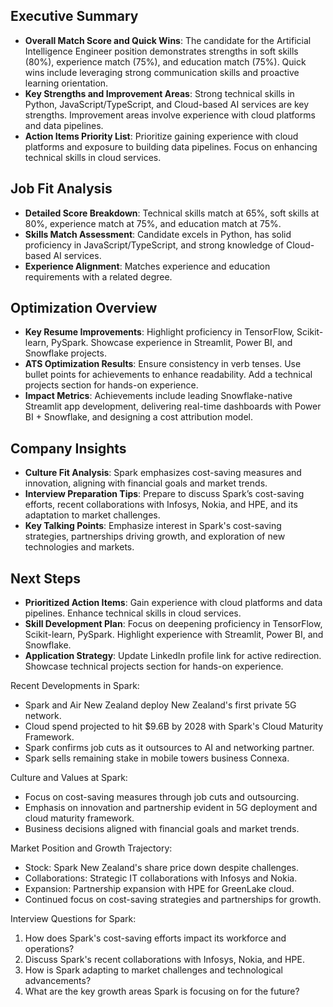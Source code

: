 ## Executive Summary
- **Overall Match Score and Quick Wins**: The candidate for the Artificial Intelligence Engineer position demonstrates strengths in soft skills (80%), experience match (75%), and education match (75%). Quick wins include leveraging strong communication skills and proactive learning orientation.
- **Key Strengths and Improvement Areas**: Strong technical skills in Python, JavaScript/TypeScript, and Cloud-based AI services are key strengths. Improvement areas involve experience with cloud platforms and data pipelines.
- **Action Items Priority List**: Prioritize gaining experience with cloud platforms and exposure to building data pipelines. Focus on enhancing technical skills in cloud services.

## Job Fit Analysis
- **Detailed Score Breakdown**: Technical skills match at 65%, soft skills at 80%, experience match at 75%, and education match at 75%.
- **Skills Match Assessment**: Candidate excels in Python, has solid proficiency in JavaScript/TypeScript, and strong knowledge of Cloud-based AI services.
- **Experience Alignment**: Matches experience and education requirements with a related degree.

## Optimization Overview
- **Key Resume Improvements**: Highlight proficiency in TensorFlow, Scikit-learn, PySpark. Showcase experience in Streamlit, Power BI, and Snowflake projects.
- **ATS Optimization Results**: Ensure consistency in verb tenses. Use bullet points for achievements to enhance readability. Add a technical projects section for hands-on experience.
- **Impact Metrics**: Achievements include leading Snowflake-native Streamlit app development, delivering real-time dashboards with Power BI + Snowflake, and designing a cost attribution model.

## Company Insights
- **Culture Fit Analysis**: Spark emphasizes cost-saving measures and innovation, aligning with financial goals and market trends.
- **Interview Preparation Tips**: Prepare to discuss Spark’s cost-saving efforts, recent collaborations with Infosys, Nokia, and HPE, and its adaptation to market challenges.
- **Key Talking Points**: Emphasize interest in Spark's cost-saving strategies, partnerships driving growth, and exploration of new technologies and markets.

## Next Steps
- **Prioritized Action Items**: Gain experience with cloud platforms and data pipelines. Enhance technical skills in cloud services.
- **Skill Development Plan**: Focus on deepening proficiency in TensorFlow, Scikit-learn, PySpark. Highlight experience with Streamlit, Power BI, and Snowflake.
- **Application Strategy**: Update LinkedIn profile link for active redirection. Showcase technical projects section for hands-on experience.

Recent Developments in Spark:
- Spark and Air New Zealand deploy New Zealand's first private 5G network.
- Cloud spend projected to hit $9.6B by 2028 with Spark's Cloud Maturity Framework.
- Spark confirms job cuts as it outsources to AI and networking partner.
- Spark sells remaining stake in mobile towers business Connexa.

Culture and Values at Spark:
- Focus on cost-saving measures through job cuts and outsourcing.
- Emphasis on innovation and partnership evident in 5G deployment and cloud maturity framework.
- Business decisions aligned with financial goals and market trends.

Market Position and Growth Trajectory:
- Stock: Spark New Zealand's share price down despite challenges.
- Collaborations: Strategic IT collaborations with Infosys and Nokia.
- Expansion: Partnership expansion with HPE for GreenLake cloud.
- Continued focus on cost-saving strategies and partnerships for growth.

Interview Questions for Spark:
1. How does Spark's cost-saving efforts impact its workforce and operations?
2. Discuss Spark's recent collaborations with Infosys, Nokia, and HPE.
3. How is Spark adapting to market challenges and technological advancements?
4. What are the key growth areas Spark is focusing on for the future?